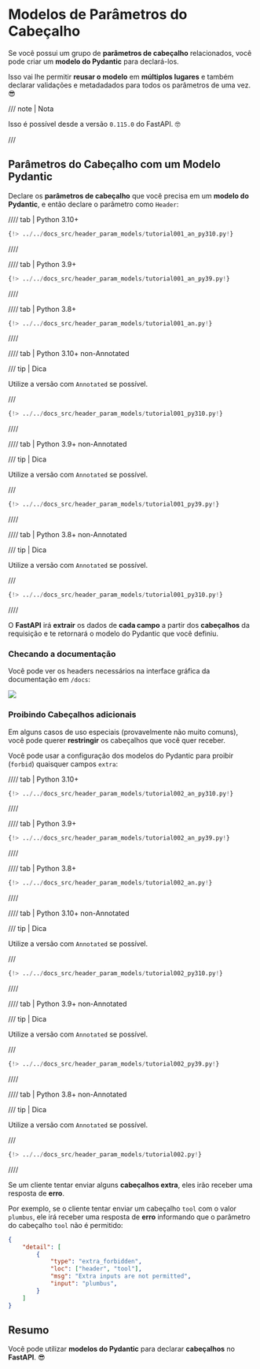 # Modelos de Parâmetros do Cabeçalho

Se você possui um grupo de **parâmetros de cabeçalho** relacionados, você pode criar um **modelo do Pydantic** para declará-los.

Isso vai lhe permitir **reusar o modelo** em **múltiplos lugares** e também declarar validações e metadadados para todos os parâmetros de uma vez. 😎

/// note | Nota

Isso é possível desde a versão `0.115.0` do FastAPI. 🤓

///

## Parâmetros do Cabeçalho com um Modelo Pydantic

Declare os **parâmetros de cabeçalho** que você precisa em um **modelo do Pydantic**, e então declare o parâmetro como `Header`:

//// tab | Python 3.10+

```Python hl_lines="9-14  18"
{!> ../../docs_src/header_param_models/tutorial001_an_py310.py!}
```

////

//// tab | Python 3.9+

```Python hl_lines="9-14  18"
{!> ../../docs_src/header_param_models/tutorial001_an_py39.py!}
```

////

//// tab | Python 3.8+

```Python hl_lines="10-15  19"
{!> ../../docs_src/header_param_models/tutorial001_an.py!}
```

////

//// tab | Python 3.10+ non-Annotated

/// tip | Dica

Utilize a versão com `Annotated` se possível.

///

```Python hl_lines="7-12  16"
{!> ../../docs_src/header_param_models/tutorial001_py310.py!}
```

////

//// tab | Python 3.9+ non-Annotated

/// tip | Dica

Utilize a versão com `Annotated` se possível.

///

```Python hl_lines="9-14  18"
{!> ../../docs_src/header_param_models/tutorial001_py39.py!}
```

////

//// tab | Python 3.8+ non-Annotated

/// tip | Dica

Utilize a versão com `Annotated` se possível.

///

```Python hl_lines="7-12  16"
{!> ../../docs_src/header_param_models/tutorial001_py310.py!}
```

////

O **FastAPI** irá **extrair** os dados de **cada campo** a partir dos **cabeçalhos** da requisição e te retornará o modelo do Pydantic que você definiu.

### Checando a documentação

Você pode ver os headers necessários na interface gráfica da documentação em `/docs`:

<div class="screenshot">
<img src="/img/tutorial/header-param-models/image01.png">
</div>

### Proibindo Cabeçalhos adicionais

Em alguns casos de uso especiais (provavelmente não muito comuns), você pode querer **restringir** os cabeçalhos que você quer receber.

Você pode usar a configuração dos modelos do Pydantic para proibir (`forbid`) quaisquer campos `extra`:

//// tab | Python 3.10+

```Python hl_lines="10"
{!> ../../docs_src/header_param_models/tutorial002_an_py310.py!}
```

////

//// tab | Python 3.9+

```Python hl_lines="10"
{!> ../../docs_src/header_param_models/tutorial002_an_py39.py!}
```

////

//// tab | Python 3.8+

```Python hl_lines="11"
{!> ../../docs_src/header_param_models/tutorial002_an.py!}
```

////

//// tab | Python 3.10+ non-Annotated

/// tip | Dica

Utilize a versão com `Annotated` se possível.

///

```Python hl_lines="8"
{!> ../../docs_src/header_param_models/tutorial002_py310.py!}
```

////

//// tab | Python 3.9+ non-Annotated

/// tip | Dica

Utilize a versão com `Annotated` se possível.

///

```Python hl_lines="10"
{!> ../../docs_src/header_param_models/tutorial002_py39.py!}
```

////

//// tab | Python 3.8+ non-Annotated

/// tip | Dica

Utilize a versão com `Annotated` se possível.

///

```Python hl_lines="10"
{!> ../../docs_src/header_param_models/tutorial002.py!}
```

////

Se um cliente tentar enviar alguns **cabeçalhos extra**, eles irão receber uma resposta de **erro**.

Por exemplo, se o cliente tentar enviar um cabeçalho `tool` com o valor `plumbus`, ele irá receber uma resposta de **erro** informando que o parâmetro do cabeçalho `tool` não é permitido:

```json
{
    "detail": [
        {
            "type": "extra_forbidden",
            "loc": ["header", "tool"],
            "msg": "Extra inputs are not permitted",
            "input": "plumbus",
        }
    ]
}
```

## Resumo

Você pode utilizar **modelos do Pydantic** para declarar **cabeçalhos** no **FastAPI**. 😎
